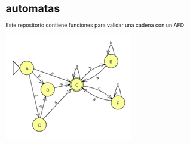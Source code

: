 # automatas

Este repositorio contiene funciones para validar una cadena con un AFD

![alt tag](https://github.com/efrenospino/automatas/blob/master/img/afd.png)
